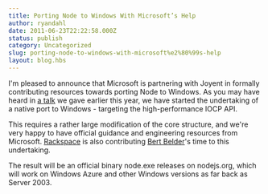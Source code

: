```yaml
---
title: Porting Node to Windows With Microsoft’s Help
author: ryandahl
date: 2011-06-23T22:22:58.000Z
status: publish
category: Uncategorized
slug: porting-node-to-windows-with-microsoft%e2%80%99s-help
layout: blog.hbs
---
```


I'm pleased to announce that Microsoft is partnering with Joyent in formally contributing resources towards porting Node to Windows. As you may have heard in <a href="http://nodejs.org/nodeconf.pdf" title="a talk">a talk</a> we gave earlier this year, we have started the undertaking of a native port to Windows - targeting the high-performance IOCP API.
 
This requires a rather large modification of the core structure, and we're very happy to have official guidance and engineering resources from Microsoft. <a href="https://www.cloudkick.com/">Rackspace</a> is also contributing <a href="https://github.com/piscisaureus">Bert Belder</a>'s time to this undertaking.
 
The result will be an official binary node.exe releases on nodejs.org, which will work on Windows Azure and other Windows versions as far back as Server 2003.
